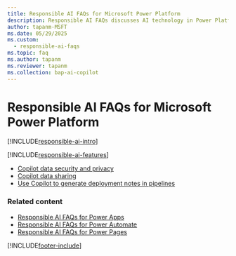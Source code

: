 ```yaml
---
title: Responsible AI FAQs for Microsoft Power Platform
description: Responsible AI FAQs discusses AI technology in Power Platform and the key considerations for making use of this technology responsibly.
author: tapanm-MSFT
ms.date: 05/29/2025
ms.custom: 
  - responsible-ai-faqs
ms.topic: faq
ms.author: tapanm
ms.reviewer: tapanm
ms.collection: bap-ai-copilot
---
```


# Responsible AI FAQs for Microsoft Power Platform

[!INCLUDE[responsible-ai-intro](includes/responsible-ai-intro.md)]

[!INCLUDE[responsible-ai-features](includes/responsible-ai-features.md)]

- [Copilot data security and privacy](faqs-copilot-data-security-privacy.md)
- [Copilot data sharing](faqs-copilot-data-sharing.md)
- [Use Copilot to generate deployment notes in pipelines](alm/copilot-deployment-notes-pipelines.md)

### Related content

- [Responsible AI FAQs for Power Apps](/power-apps/maker/common/responsible-ai-overview/)
- [Responsible AI FAQs for Power Automate](/power-automate/responsible-ai-overview/)
- [Responsible AI FAQs for Power Pages](/power-pages/responsible-ai-overview/)

[!INCLUDE[footer-include](includes/footer-banner.md)]
